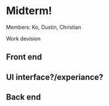Midterm!
=============

Members:
Ko, 
Dustin, 
Christian

Work devision

Front end
------------


UI interface?/experiance?
-----------


Back end
------------
